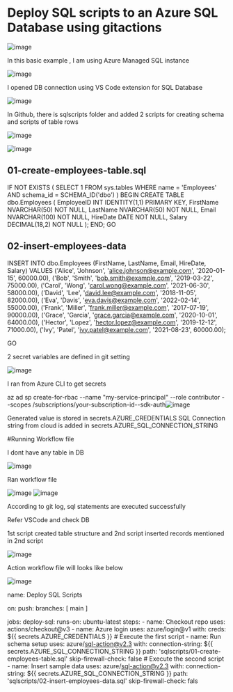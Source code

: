 # Deploy SQL scripts to an Azure SQL Database using gitactions
![image](https://github.com/user-attachments/assets/56e23db5-1ac5-49a5-a408-2affa9c2ce4b)


In this basic example , I am using Azure Managed SQL instance

![image](https://github.com/user-attachments/assets/c14c0e37-f620-4a08-97e5-04cc1a87518d)

I opened DB connection using VS Code extension for SQL Database

![image](https://github.com/user-attachments/assets/3d3c8983-6d36-4f42-83c4-e65d977128bd)

In Github, there is sqlscripts folder and added 2 scripts for creating schema and scripts of table rows

![image](https://github.com/user-attachments/assets/8823ce60-27d0-4017-a075-e12c72a0eac4)

![image](https://github.com/user-attachments/assets/70e21650-df9f-4ec6-beab-b145df8f397c)

01-create-employees-table.sql
----------------------------

IF NOT EXISTS (
    SELECT 1
    FROM sys.tables
    WHERE name = 'Employees'
      AND schema_id = SCHEMA_ID('dbo')
)
BEGIN
    CREATE TABLE dbo.Employees (
        EmployeeID   INT           IDENTITY(1,1) PRIMARY KEY,
        FirstName    NVARCHAR(50)  NOT NULL,
        LastName     NVARCHAR(50)  NOT NULL,
        Email        NVARCHAR(100) NOT NULL,
        HireDate     DATE          NOT NULL,
        Salary       DECIMAL(18,2) NOT NULL
    );
END;
GO

02-insert-employees-data
-----------------------

INSERT INTO dbo.Employees (FirstName, LastName, Email,       HireDate,   Salary) VALUES
 ('Alice',   'Johnson',   'alice.johnson@example.com',   '2020-01-15',  60000.00),
 ('Bob',     'Smith',     'bob.smith@example.com',       '2019-03-22',  75000.00),
 ('Carol',   'Wong',      'carol.wong@example.com',      '2021-06-30',  58000.00),
 ('David',   'Lee',       'david.lee@example.com',       '2018-11-05',  82000.00),
 ('Eva',     'Davis',     'eva.davis@example.com',       '2022-02-14',  55000.00),
 ('Frank',   'Miller',    'frank.miller@example.com',    '2017-07-19',  90000.00),
 ('Grace',   'Garcia',    'grace.garcia@example.com',    '2020-10-01',  64000.00),
 ('Hector',  'Lopez',     'hector.lopez@example.com',    '2019-12-12',  71000.00),
 ('Ivy',     'Patel',     'ivy.patel@example.com',       '2021-08-23',  60000.00);

GO


2 secret variables are defined in git setting

![image](https://github.com/user-attachments/assets/33a77a32-0bfa-4dcd-a208-4b37b1e45160)

I ran from Azure CLI to get secrets

az ad sp create-for-rbac --name "my-service-principal" --role contributor --scopes /subscriptions/your-subscription-id--sdk-auth![image](https://github.com/user-attachments/assets/102f666f-2fe3-4674-bbed-1524209d6e78)

Generated value is stored in secrets.AZURE_CREDENTIALS
SQL Connection string from cloud is added in secrets.AZURE_SQL_CONNECTION_STRING 

 #Running Workflow file

I dont have any table in DB

![image](https://github.com/user-attachments/assets/37d61884-0429-422b-82c4-0abde0b3cf0b)

 Ran workflow file

 ![image](https://github.com/user-attachments/assets/31fbd890-5a09-49a8-8a75-a3bd2324053a)
 ![image](https://github.com/user-attachments/assets/4660512d-81cf-4e3d-89ca-5a7c1832dc49)

 According to git log, sql statements are executed successfully

Refer VSCode and check DB

1st script created table structure and 2nd script inserted records mentioned in 2nd script

![image](https://github.com/user-attachments/assets/fd80fa91-1bd5-433f-a9e5-f0495b7fd437)


Action workflow file will looks like below

![image](https://github.com/user-attachments/assets/3966dde9-adb7-4f7a-8831-7fcb819feff6)

name: Deploy SQL Scripts

on:
  push:
    branches: [ main ]

jobs:
  deploy-sql:
    runs-on: ubuntu-latest
    steps:
      - name: Checkout repo
        uses: actions/checkout@v3
      - name: Azure login
        uses: azure/login@v1
        with:
          creds: ${{ secrets.AZURE_CREDENTIALS }}
      # Execute the first script
      - name: Run schema setup
        uses: azure/sql-action@v2.3
        with:
          connection-string: ${{ secrets.AZURE_SQL_CONNECTION_STRING }}
          path: 'sqlscripts/01-create-employees-table.sql'
          skip-firewall-check: false
      # Execute the second script
      - name: Insert sample data
        uses: azure/sql-action@v2.3
        with:
          connection-string: ${{ secrets.AZURE_SQL_CONNECTION_STRING }}
          path: 'sqlscripts/02-insert-employees-data.sql'
          skip-firewall-check: fals




